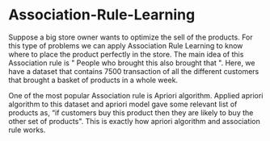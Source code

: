 # Association-Rule-Learning
Suppose a big store owner wants to optimize the sell of the products.
For this type of problems we can apply Association Rule Learning to know where to place the product perfectly in the store.
The main idea of this Association rule is " People who brought this also brought that ".
Here, we have a dataset that contains 7500 transaction of all the different customers that brought a basket of products in a whole week.

One of the most popular Association rule is Apriori algorithm. Applied apriori algorithm to this dataset and apriori model gave some relevant list of products as, “if customers buy this product then they are likely to buy the other set of products".
This is exactly how apriori algorithm and association rule works. 

 

